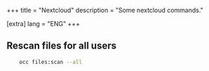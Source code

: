 +++
title = "Nextcloud"
description = "Some nextcloud commands."

[extra]
lang = "ENG"
+++

## Rescan files for all users

```sh
    occ files:scan --all
```
